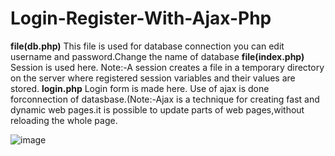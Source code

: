 # Login-Register-With-Ajax-Php
**file(db.php)**
This file is used for database connection you can edit username and password.Change the name of database
**file(index.php)**
Session is used here.
Note:-A session creates a file in a temporary directory on the server where registered session variables and their values are stored.
**login.php**
Login form is made here. Use of ajax is done forconnection of datasbase.(Note:-Ajax is a technique for creating fast and dynamic web pages.it is possible to update parts of web pages,without reloading the whole page.

![image](https://user-images.githubusercontent.com/49555360/111976822-114ace80-8b28-11eb-992d-a0886ddc182c.png)

